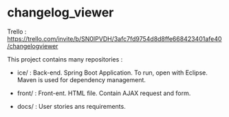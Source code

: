 # changelog_viewer

Trello : https://trello.com/invite/b/SN0IPVDH/3afc7fd9754d8d8ffe668423401afe40/changelogviewer

This project contains many repositories :

- ice/ : Back-end. Spring Boot Application. To run, open with Eclipse. Maven is used for dependency management.

- front/ : Front-ent. HTML file. Contain AJAX request and form.

- docs/ : User stories ans requirements.
